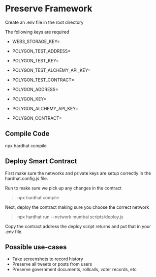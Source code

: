 # Preserve Framework

Create an .env file in the root directory

The following keys are required

- WEB3_STORAGE_KEY=

- POLYGON_TEST_ADDRESS=
- POLYGON_TEST_KEY=
- POLYGON_TEST_ALCHEMY_API_KEY=
- POLYGON_TEST_CONTRACT=

- POLYGON_ADDRESS=
- POLYGON_KEY=
- POLYGON_ALCHEMY_API_KEY=
- POLYGON_CONTRACT=

## Compile Code

npx hardhat compile

## Deploy Smart Contract

First make sure the networks and private keys are setup correctly in the hardhat.config.js file.

Run to make sure we pick up any changes in the contract

> npx hardhat compile

Next, deploy the contract making sure you choose the correct network

> npx hardhat run --network mumbai scripts/deploy.js

Copy the contract address the deploy script returns and put that in your .env file.

## Possible use-cases

- Take screenshots to record history
- Preserve all tweets or posts from users
- Preserve government documents, rollcalls, voter records, etc
